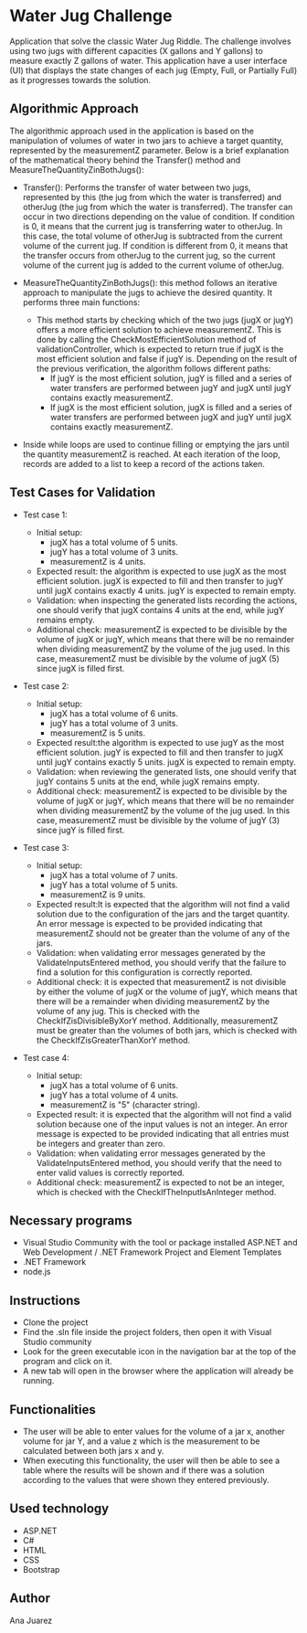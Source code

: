 
# Water Jug Challenge 

Application that solve the classic Water Jug Riddle. The challenge involves using two jugs with
different capacities (X gallons and Y gallons) to measure exactly Z gallons of water.
This application have a user interface (UI) that displays the state changes of each jug (Empty, Full, or Partially Full) as it progresses towards the solution.

## Algorithmic Approach
The algorithmic approach used in the application is based on the manipulation of volumes of water in two jars to achieve a target quantity, represented by the measurementZ parameter. Below is a brief explanation of the mathematical theory behind the Transfer() method and MeasureTheQuantityZinBothJugs():
- Transfer(): Performs the transfer of water between two jugs, represented by this (the jug from which the water is transferred) and otherJug (the jug from which the water is transferred). The transfer can occur in two directions depending on the value of condition. If condition is 0, it means that the current jug is transferring water to otherJug. In this case, the total volume of otherJug is subtracted from the current volume of the current jug. If condition is different from 0, it means that the transfer occurs from otherJug to the current jug, so the current volume of the current jug is added to the current volume of otherJug.
- MeasureTheQuantityZinBothJugs(): this method follows an iterative approach to manipulate the jugs to achieve the desired quantity. It performs three main functions:
   - This method starts by checking which of the two jugs (jugX or jugY) offers a more efficient solution to achieve measurementZ. This is done by calling the CheckMostEfficientSolution method of validationController, which is expected to return true if jugX is the most efficient solution and false if jugY is. Depending on the result of the previous verification, the algorithm follows different paths:
     - If jugY is the most efficient solution, jugY is filled and a series of water transfers are performed between jugY and jugX until jugY contains exactly measurementZ.
     - If jugX is the most efficient solution, jugX is filled and a series of water transfers are performed between jugX and jugY until jugX contains exactly measurementZ.

- Inside while loops are used to continue filling or emptying the jars until the quantity measurementZ is reached. At each iteration of the loop, records are added to a list to keep a record of the actions taken.

## Test Cases for Validation
- Test case 1:
   - Initial setup:
     - jugX has a total volume of 5 units.
     - jugY has a total volume of 3 units.
     - measurementZ is 4 units.
   - Expected result: the algorithm is expected to use jugX as the most efficient solution. jugX is expected to fill and then transfer to jugY until jugX contains exactly 4 units. jugY is expected to remain empty.
   - Validation: when inspecting the generated lists recording the actions, one should verify that jugX contains 4 units at the end, while jugY remains empty.
   - Additional check: measurementZ is expected to be divisible by the volume of jugX or jugY, which means that there will be no remainder when dividing measurementZ by the volume of the jug used. In this case, measurementZ must be divisible by the volume of jugX (5) since jugX is filled first.

- Test case 2:
   - Initial setup:
     - jugX has a total volume of 6 units.
     - jugY has a total volume of 3 units.
     - measurementZ is 5 units.
   - Expected result:the algorithm is expected to use jugY as the most efficient solution. jugY is expected to fill and then transfer to jugX until jugY contains exactly 5 units. jugX is expected to remain empty.
   - Validation: when reviewing the generated lists, one should verify that jugY contains 5 units at the end, while jugX remains empty.
   - Additional check: measurementZ is expected to be divisible by the volume of jugX or jugY, which means that there will be no remainder when dividing measurementZ by the volume of the jug used. In this case, measurementZ must be divisible by the volume of jugY (3) since jugY is filled first.

- Test case 3:
   - Initial setup:
     - jugX has a total volume of 7 units.
     - jugY has a total volume of 5 units.
     - measurementZ is 9 units.
   - Expected result:It is expected that the algorithm will not find a valid solution due to the configuration of the jars and the target quantity. An error message is expected to be provided indicating that measurementZ should not be greater than the volume of any of the jars.
   - Validation: when validating error messages generated by the ValidateInputsEntered method, you should verify that the failure to find a solution for this configuration is correctly reported.
   - Additional check: it is expected that measurementZ is not divisible by either the volume of jugX or the volume of jugY, which means that there will be a remainder when dividing measurementZ by the volume of any jug. This is checked with the CheckIfZisDivisibleByXorY method. Additionally, measurementZ must be greater than the volumes of both jars, which is checked with the CheckIfZisGreaterThanXorY method.

- Test case 4:
   - Initial setup:
     - jugX has a total volume of 6 units.
     - jugY has a total volume of 4 units.
     - measurementZ is "5" (character string).
   - Expected result: it is expected that the algorithm will not find a valid solution because one of the input values ​​is not an integer. An error message is expected to be provided indicating that all entries must be integers and greater than zero.
   - Validation: when validating error messages generated by the ValidateInputsEntered method, you should verify that the need to enter valid values ​​is correctly reported.
   - Additional check: measurementZ is expected to not be an integer, which is checked with the CheckIfTheInputIsAnInteger method.

## Necessary programs
- Visual Studio Community with the tool or package installed ASP.NET and Web Development / .NET Framework Project and Element Templates
- .NET Framework
- node.js

## Instructions
- Clone the project
- Find the .sln file inside the project folders, then open it with Visual Studio community
- Look for the green executable icon in the navigation bar at the top of the program and click on it.
- A new tab will open in the browser where the application will already be running.

## Functionalities
- The user will be able to enter values ​​for the volume of a jar x, another volume for jar Y, and a value z which is the measurement to be calculated between both jars x and y.
- When executing this functionality, the user will then be able to see a table where the results will be shown and if there was a solution according to the values ​​that were shown they entered previously.

## Used technology
- ASP.NET
- C#
- HTML
- CSS
- Bootstrap

## Author
Ana Juarez




